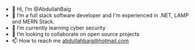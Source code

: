 - 👋 Hi, I’m @AbdullahBaig
- 👀 I’m a full stack software developer and I'm experienced in .NET, LAMP and MERN Stack.
- 🌱 I’m currently learning cyber security
- 💞️ I’m looking to collaborate on open source projects
- 📫 How to reach me abdullahbaig@hotmail.com

<!---
AbdullahBaig11/AbdullahBaig11 is a ✨ special ✨ repository because its `README.md` (this file) appears on your GitHub profile.
You can click the Preview link to take a look at your changes.
--->
